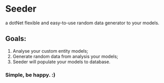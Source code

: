 # Seeder
a dotNet flexible and easy-to-use random data generator to your models.

## Goals:
1. Analyse your custom entity models;
2. Generate random data from analysis your models;
3. Seeder will populate your models to database.

### Simple, be happy. :)
